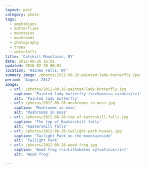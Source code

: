 ```yaml
---
layout: post
category: photo
tags:
  - amphibians
  - butterflies
  - mountains
  - mushrooms
  - photography
  - trees
  - waterfalls
title: 'Catskill Mountains, NY'
date: 2012-08-26 16:01
updated: 2016-02-28 00:01
location: 'Haines Falls, NY'
summary_image: /photos/2012-08-26-painted-lady-butterfly.jpg
period: 'August 2012'
image:
  - url: /photos/2012-08-26-painted-lady-butterfly.jpg
    caption: 'Painted lady butterfly (<i>Vanessa cardui</i>)'
    alt: 'Painted lady butterfly'
  - url: /photos/2012-08-26-mushrooms-in-moss.jpg
    caption: 'Mushrooms in moss'
    alt: 'Mushrooms in moss'
  - url: /photos/2012-08-26-top-of-katerskill-falls.jpg
    caption: 'The top of Kaaterskill falls'
    alt: 'Kaaterskill falls'
  - url: /photos/2012-08-26-twilight-park-houses.jpg
    caption: 'Twilight Park on the mountainside'
    alt: 'Twilight Park'
  - url: /photos/2012-08-26-wood-frog.jpg
    caption: 'Wood frog (<i>Lithobates sylvaticus</i>)'
    alt: 'Wood frog'

---
```

